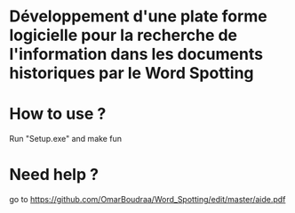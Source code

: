 # Développement d'une plate forme logicielle pour la recherche de l'information dans les documents historiques par le Word Spotting

# How to use ?

Run "Setup.exe" and make fun

# Need help ?

go to https://github.com/OmarBoudraa/Word_Spotting/edit/master/aide.pdf
